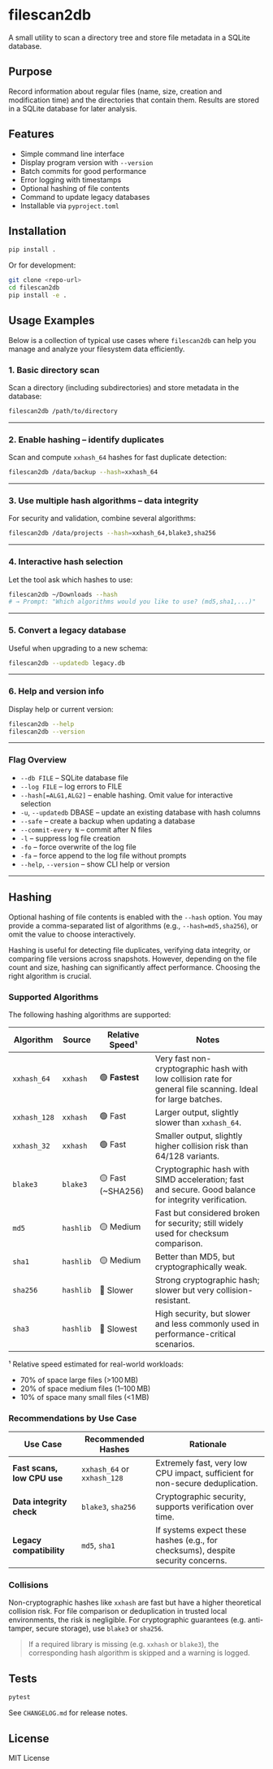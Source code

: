 # filescan2db

A small utility to scan a directory tree and store file metadata in a SQLite database.

## Purpose

Record information about regular files (name, size, creation and modification time) and the directories that contain them. Results are stored in a SQLite database for later analysis.

## Features

- Simple command line interface
- Display program version with `--version`
- Batch commits for good performance
- Error logging with timestamps
- Optional hashing of file contents
- Command to update legacy databases
- Installable via `pyproject.toml`

## Installation

```bash
pip install .
```

Or for development:

```bash
git clone <repo-url>
cd filescan2db
pip install -e .
```

## Usage Examples

Below is a collection of typical use cases where `filescan2db` can help you manage and analyze your filesystem data efficiently.

### 1. **Basic directory scan**

Scan a directory (including subdirectories) and store metadata in the database:

```bash
filescan2db /path/to/directory
```

---

### 2. **Enable hashing – identify duplicates**

Scan and compute `xxhash_64` hashes for fast duplicate detection:

```bash
filescan2db /data/backup --hash=xxhash_64
```

---

### 3. **Use multiple hash algorithms – data integrity**

For security and validation, combine several algorithms:

```bash
filescan2db /data/projects --hash=xxhash_64,blake3,sha256
```

---


### 4. **Interactive hash selection**

Let the tool ask which hashes to use:

```bash
filescan2db ~/Downloads --hash
# → Prompt: "Which algorithms would you like to use? (md5,sha1,...)"
```

---


### 5. **Convert a legacy database**

Useful when upgrading to a new schema:

```bash
filescan2db --updatedb legacy.db
```

---

### 6. **Help and version info**

Display help or current version:

```bash
filescan2db --help
filescan2db --version
```

---

### Flag Overview
- `--db FILE` – SQLite database file
- `--log FILE` – log errors to FILE
- `--hash[=ALG1,ALG2]` – enable hashing. Omit value for interactive selection
- `-u`, `--updatedb` DBASE – update an existing database with hash columns
- `--safe` – create a backup when updating a database
- `--commit-every N` – commit after N files
- `-l` – suppress log file creation
- `-fo` – force overwrite of the log file
- `-fa` – force append to the log file without prompts
- `--help`, `--version` – show CLI help or version
---

## Hashing

Optional hashing of file contents is enabled with the `--hash` option. You may provide a comma-separated list of algorithms (e.g., `--hash=md5,sha256`), or omit the value to choose interactively.

Hashing is useful for detecting file duplicates, verifying data integrity, or comparing file versions across snapshots. However, depending on the file count and size, hashing can significantly affect performance. Choosing the right algorithm is crucial.

### Supported Algorithms

The following hashing algorithms are supported:

| Algorithm     | Source         | Relative Speed¹ | Notes |
|---------------|----------------|------------------|-------|
| `xxhash_64`   | `xxhash`       | 🟢 **Fastest**    | Very fast non-cryptographic hash with low collision rate for general file scanning. Ideal for large batches. |
| `xxhash_128`  | `xxhash`       | 🟢 Fast           | Larger output, slightly slower than `xxhash_64`. |
| `xxhash_32`   | `xxhash`       | 🟢 Fast           | Smaller output, slightly higher collision risk than 64/128 variants. |
| `blake3`      | `blake3`       | 🟡 Fast (~SHA256) | Cryptographic hash with SIMD acceleration; fast and secure. Good balance for integrity verification. |
| `md5`         | `hashlib`      | 🟡 Medium         | Fast but considered broken for security; still widely used for checksum comparison. |
| `sha1`        | `hashlib`      | 🟡 Medium         | Better than MD5, but cryptographically weak. |
| `sha256`      | `hashlib`      | 🔴 Slower         | Strong cryptographic hash; slower but very collision-resistant. |
| `sha3`        | `hashlib`      | 🔴 Slowest        | High security, but slower and less commonly used in performance-critical scenarios. |

¹ Relative speed estimated for real-world workloads:
- 70% of space large files (>100 MB)
- 20% of space medium files (1–100 MB)
- 10% of space many small files (<1 MB)

### Recommendations by Use Case

| Use Case                     | Recommended Hashes     | Rationale |
|-----------------------------|------------------------|-----------|
| **Fast scans, low CPU use** | `xxhash_64` or `xxhash_128` | Extremely fast, very low CPU impact, sufficient for non-secure deduplication. |
| **Data integrity check**    | `blake3`, `sha256`     | Cryptographic security, supports verification over time. |
| **Legacy compatibility**    | `md5`, `sha1`          | If systems expect these hashes (e.g., for checksums), despite security concerns. |

### Collisions

Non-cryptographic hashes like `xxhash` are fast but have a higher theoretical collision risk. For file comparison or deduplication in trusted local environments, the risk is negligible. For cryptographic guarantees (e.g. anti-tamper, secure storage), use `blake3` or `sha256`.

> If a required library is missing (e.g. `xxhash` or `blake3`), the corresponding hash algorithm is skipped and a warning is logged.

## Tests

```bash
pytest
```

See `CHANGELOG.md` for release notes.

## License

MIT License
